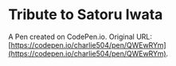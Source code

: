 # Tribute to Satoru Iwata

A Pen created on CodePen.io. Original URL: [https://codepen.io/charlie504/pen/QWEwRYm](https://codepen.io/charlie504/pen/QWEwRYm).


